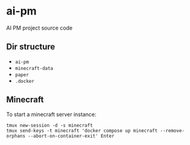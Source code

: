 # ai-pm

AI PM project source code


## Dir structure

- `ai-pm`
- `minecraft-data`
- `paper`
- `.docker`


## Minecraft

To start a minecraft server instance:
```
tmux new-session -d -s minecraft
tmux send-keys -t minecraft 'docker compose up minecraft --remove-orphans --abort-on-container-exit' Enter
```


